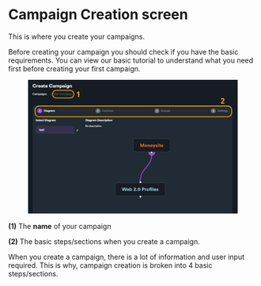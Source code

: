 # Campaign Creation screen

This is where you create your campaigns.

Before creating your campaign you should check if you have the basic requirements. You can view our basic tutorial to understand what you need first before creating your first campaign.

<figure><img src="../../../.gitbook/assets/campaign creation form - 1.jpg" alt=""><figcaption></figcaption></figure>

**(1)** The **name** of your campaign

**(2)** The basic steps/sections when you create a campaign.

When you create a campaign, there is a lot of information and user input required. This is why, campaign creation is broken into 4 basic steps/sections.

